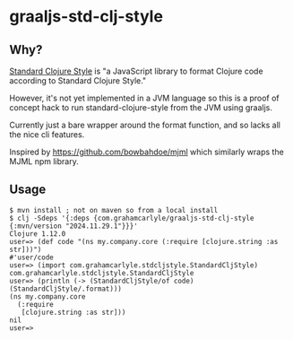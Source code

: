 # graaljs-std-clj-style

## Why?

[Standard Clojure Style](https://github.com/oakmac/standard-clojure-style-js) is "a JavaScript library to format Clojure code according to Standard Clojure Style."

However, it's not yet implemented in a JVM language so this is a proof of concept hack to run standard-clojure-style from the JVM using graaljs.

Currently just a bare wrapper around the format function, and so lacks all the nice cli features.

Inspired by https://github.com/bowbahdoe/mjml which similarly wraps the MJML npm library.

## Usage

```shell
$ mvn install ; not on maven so from a local install
$ clj -Sdeps '{:deps {com.grahamcarlyle/graaljs-std-clj-style {:mvn/version "2024.11.29.1"}}}'
Clojure 1.12.0
user=> (def code "(ns my.company.core (:require [clojure.string :as str]))")
#'user/code
user=> (import com.grahamcarlyle.stdcljstyle.StandardCljStyle)
com.grahamcarlyle.stdcljstyle.StandardCljStyle
user=> (println (-> (StandardCljStyle/of code) (StandardCljStyle/.format)))
(ns my.company.core
  (:require
   [clojure.string :as str]))
nil
user=> 
```

 